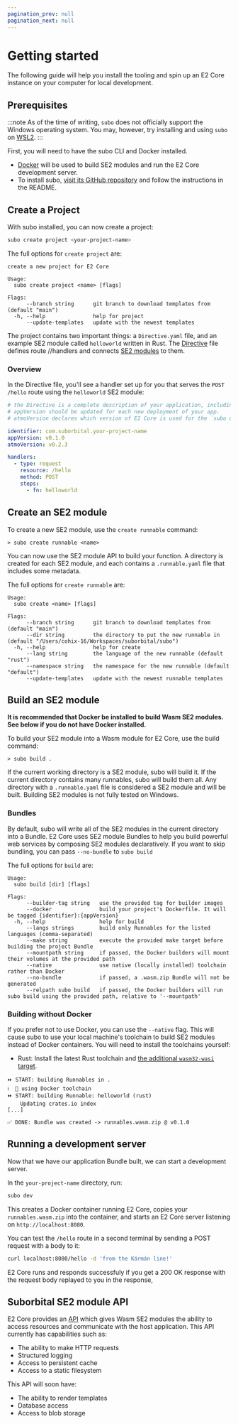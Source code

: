 ```yaml
---
pagination_prev: null
pagination_next: null
---
```


# Getting started

The following guide will help you install the tooling and spin up an E2 Core instance on your computer for local development.

## Prerequisites

:::note
As of the time of writing, `subo` does not officially support the Windows operating system. You may, however, try installing and using `subo` on [WSL2](https://docs.microsoft.com/en-us/windows/wsl/about#what-is-wsl-2).
:::

First, you will need to have the subo CLI and Docker installed.

- [Docker](https://www.docker.com/get-started) will be used to build SE2 modules and run the E2 Core development server.
- To install subo, [visit its GitHub repository](https://github.com/suborbital/subo) and follow the instructions in the README.

## Create a Project

With subo installed, you can now create a project:

```sh
subo create project <your-project-name>
```
The full options for `create project` are:

```no-copy
create a new project for E2 Core 

Usage:
  subo create project <name> [flags]

Flags:
      --branch string      git branch to download templates from (default "main")
  -h, --help               help for project
      --update-templates   update with the newest templates
```

The project contains two important things: a `Directive.yaml` file, and an example SE2 module called `helloworld` written in Rust. The [Directive](./concepts/the-directive.md) file defines route //handlers and connects [SE2 modules](./concepts/se2-modules.md) to them.

### Overview

In the Directive file, you'll see a handler set up for you that
serves the `POST /hello` route using the `helloworld` SE2 module:

```yaml
# the Directive is a complete description of your application, including all of its business logic.
# appVersion should be updated for each new deployment of your app.
# atmoVersion declares which version of E2 Core is used for the `subo dev` command.

identifier: com.suborbital.your-project-name
appVersion: v0.1.0
atmoVersion: v0.2.3

handlers:
  - type: request
    resource: /hello
    method: POST
    steps:
      - fn: helloworld
```

## Create an SE2 module

To create a new SE2 module, use the `create runnable` command:

```console
> subo create runnable <name>
```

 You can now use the SE2 module API to build your function. A directory is created for each SE2 module, and each contains a `.runnable.yaml` file that includes some metadata.

The full options for `create runnable` are:

```no-copy
Usage:
  subo create <name> [flags]

Flags:
      --branch string      git branch to download templates from (default "main")
      --dir string         the directory to put the new runnable in (default "/Users/cohix-16/Workspaces/suborbital/subo")
  -h, --help               help for create
      --lang string        the language of the new runnable (default "rust")
      --namespace string   the namespace for the new runnable (default "default")
      --update-templates   update with the newest runnable templates
```

## Build an SE2 module

**It is recommended that Docker be installed to build Wasm SE2 modules. See below if you do not have Docker installed.**

To build your SE2 module into a Wasm module for E2 Core, use the build command:

```console
> subo build .
```

If the current working directory is a SE2 module, subo will build it. If the current directory contains many runnables, subo will build them all. Any directory with a `.runnable.yaml` file is considered a SE2 module and will be built. Building SE2 modules is not fully tested on Windows.

### Bundles

By default, subo will write all of the SE2 modules in the current directory into a Bundle. E2 Core uses SE2 module Bundles to help you build powerful web services by composing SE2 modules declaratively. If you want to skip bundling, you can pass `--no-bundle` to `subo build`

The full options for `build` are:

```no-copy
Usage:
  subo build [dir] [flags]

Flags:
      --builder-tag string   use the provided tag for builder images
      --docker               build your project's Dockerfile. It will be tagged {identifier}:{appVersion}
  -h, --help                 help for build
      --langs strings        build only Runnables for the listed languages (comma-separated)
      --make string          execute the provided make target before building the project Bundle
      --mountpath string     if passed, the Docker builders will mount their volumes at the provided path
      --native               use native (locally installed) toolchain rather than Docker
      --no-bundle            if passed, a .wasm.zip Bundle will not be generated
      --relpath subo build   if passed, the Docker builders will run subo build using the provided path, relative to '--mountpath'
```

### Building without Docker

If you prefer not to use Docker, you can use the `--native` flag. This will cause subo to use your local machine's toolchain to build SE2 modules instead of Docker containers. You will need to install the toolchains yourself:

- Rust: Install the latest Rust toolchain and [the additional `wasm32-wasi` target](https://bytecodealliance.github.io/cargo-wasi/steps.html#managing-the-wasm32-wasi-target).

```no-copy
⏩ START: building Runnables in .
ℹ️  🐳 using Docker toolchain
⏩ START: building Runnable: helloworld (rust)
    Updating crates.io index
[...]

✅ DONE: Bundle was created -> runnables.wasm.zip @ v0.1.0
```

## Running a development server

Now that we have our application Bundle built, we can start a development server.

In the `your-project-name` directory, run:

```bash
subo dev
```

This creates a Docker container running E2 Core, copies your `runnables.wasm.zip` into
the container, and starts an E2 Core server listening on `http://localhost:8080`.

You can test the `/hello` route in a second terminal by sending a POST request
with a body to it:

```bash
curl localhost:8080/hello -d 'from the Kármán line!'
```

E2 Core runs and responds successfuly if you get a 200 OK response with the request body replayed to you in the response,

## Suborbital SE2 module API

E2 Core provides an [API](./e2-core-api/introduction) which gives Wasm SE2 modules the ability to access resources and communicate with the host application. This API currently has capabilities such as:

- The ability to make HTTP requests
- Structured logging
- Access to persistent cache
- Access to a static filesystem

This API will soon have:

- The ability to render templates
- Database access
- Access to blob storage

